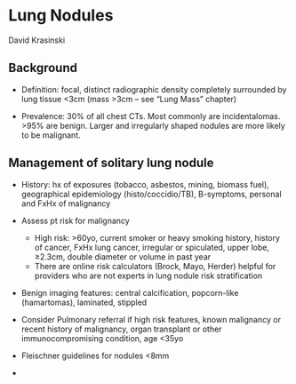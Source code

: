 # Lung Nodules

David Krasinski

## Background
- Definition: focal, distinct radiographic density completely surrounded by lung tissue <3cm
(mass >3cm – see “Lung Mass” chapter)

- Prevalence: 30% of all chest CTs. Most commonly are incidentalomas. >95% are benign. Larger
and irregularly shaped nodules are more likely to be malignant.

## Management of solitary lung nodule
- History: hx of exposures (tobacco, asbestos, mining, biomass fuel), geographical epidemiology
(histo/coccidio/TB), B-symptoms, personal and FxHx of malignancy

- Assess pt risk for malignancy
  - High risk: >60yo, current smoker or heavy smoking history, history of cancer, FxHx lung cancer, irregular or spiculated, upper lobe, ≥2.3cm, double diameter or volume in past year
  - There are online risk calculators (Brock, Mayo, Herder) helpful for providers who are not experts in lung nodule risk stratification

- Benign imaging features: central calcification, popcorn-like (hamartomas), laminated, stippled

- Consider Pulmonary referral if high risk features, known malignancy or recent history of
malignancy, organ transplant or other immunocompromising condition, age <35yo

- Fleischner guidelines for nodules <8mm
- 
